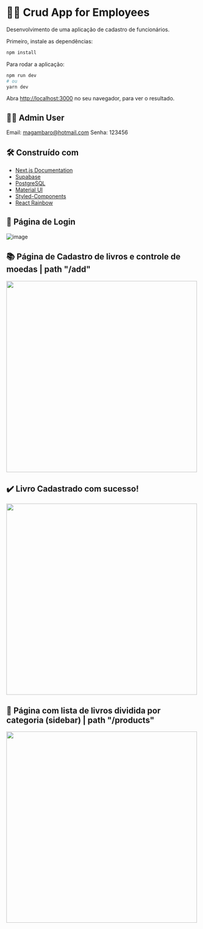 # :man_office_worker: Crud App for Employees

Desenvolvimento de uma aplicação de cadastro de funcionários.

Primeiro, instale as dependências:

```bash
npm install
```

Para rodar a aplicação:
```bash
npm run dev
# ou
yarn dev
```

Abra [http://localhost:3000](http://localhost:3000) no seu navegador, para ver o resultado.

## :man_technologist: Admin User

Email: magambaro@hotmail.com
Senha: 123456

## 🛠️ Construído com

* [Next.js Documentation](https://nextjs.org/docs)
* [Supabase](https://supabase.com/) 
* [PostgreSQL](https://www.postgresql.org/) 
* [Material UI](https://mui.com/pt/) 
* [Styled-Components](https://styled-components.com/)
* [React Rainbow](https://react-rainbow.io/) 


## :closed_lock_with_key: Página de Login
![image](https://user-images.githubusercontent.com/85763781/192155649-ef039af9-3e46-4639-877a-b3843221ee08.png)

## :books: Página de Cadastro de livros e controle de moedas | path "/add"
<img src="images/cadastro.png" width="500px"/>

## :heavy_check_mark: Livro Cadastrado com sucesso!
<img src="images/postMessage.png" width="500px"/>

## :shopping_cart: Página com lista de livros dividida por categoria (sidebar) | path "/products"
<img src="images/books.png" width="500px"/>

